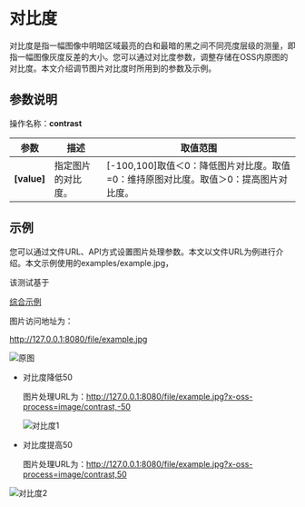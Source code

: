 # 对比度

对比度是指一幅图像中明暗区域最亮的白和最暗的黑之间不同亮度层级的测量，即指一幅图像灰度反差的大小。您可以通过对比度参数，调整存储在OSS内原图的对比度。本文介绍调节图片对比度时所用到的参数及示例。

## 参数说明

操作名称：**contrast**

| **参数**    | **描述**           | **取值范围**                                                 |
| ----------- | ------------------ | ------------------------------------------------------------ |
| **[value]** | 指定图片的对比度。 | [-100,100]取值＜0：降低图片对比度。取值=0：维持原图对比度。取值＞0：提高图片对比度。 |

## 示例

您可以通过文件URL、API方式设置图片处理参数。本文以文件URL为例进行介绍。本文示例使用的examples/example.jpg，

该测试基于 

[综合示例](../README.md#comprehensive)

图片访问地址为：

http://127.0.0.1:8080/file/example.jpg

![原图](https://help-static-aliyun-doc.aliyuncs.com/assets/img/zh-CN/8782220761/p529934.jpg)

- 对比度降低50

  图片处理URL为：http://127.0.0.1:8080/file/example.jpg?x-oss-process=image/contrast,-50

  ![对比度1](https://help-static-aliyun-doc.aliyuncs.com/assets/img/zh-CN/8782220761/p529935.jpg)

- 对比度提高50

  图片处理URL为：http://127.0.0.1:8080/file/example.jpg?x-oss-process=image/contrast,50

![对比度2](https://help-static-aliyun-doc.aliyuncs.com/assets/img/zh-CN/8782220761/p529938.jpg)